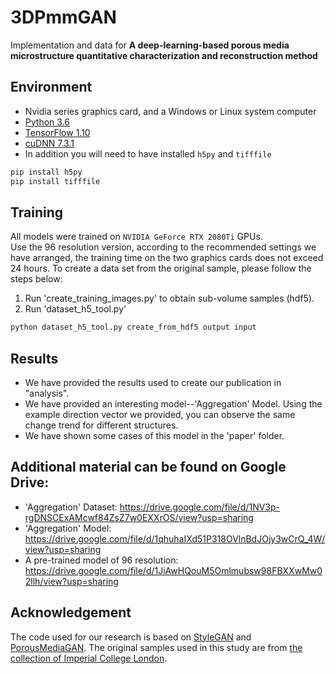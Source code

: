 # 3DPmmGAN 
Implementation and data for **A deep-learning-based porous media microstructure quantitative characterization and reconstruction method**

## Environment
 - Nvidia series graphics card, and a Windows or Linux system computer
 - [Python 3.6](https://img.shields.io/badge/python-3.6-green.svg?style=plastic)
 - [TensorFlow 1.10](https://img.shields.io/badge/tensorflow-1.10-green.svg?style=plastic)
 - [cuDNN 7.3.1](https://img.shields.io/badge/cudnn-7.3.1-green.svg?style=plastic)
 - In addition you will need to have installed `h5py` and `tifffile`
```bash
pip install h5py
pip install tifffile
```

## Training
All models were trained on `NVIDIA GeForce RTX 2080Ti` GPUs.  
Use the 96 resolution version, according to the recommended settings we have arranged, the training time on the two graphics cards does not exceed 24 hours.
To create a data set from the original sample, please follow the steps below: 
1. Run 'create_training_images.py' to obtain sub-volume samples (hdf5).
2. Run 'dataset_h5_tool.py' 
```bash
python dataset_h5_tool.py create_from_hdf5 output input
```

##  Results
 - We have provided the results used to create our publication in "analysis".
 - We have provided an interesting model--'Aggregation' Model. Using the example direction vector we provided, you can observe the same change trend for different structures.
 - We have shown some cases of this model in the 'paper' folder.

## Additional material can be found on Google Drive:
 - 'Aggregation' Dataset: https://drive.google.com/file/d/1NV3p-rgDNSCExAMcwf84ZsZ7w0EXXrOS/view?usp=sharing
 - 'Aggregation' Model: https://drive.google.com/file/d/1qhuhaIXd51P318OVlnBdJOjy3wCrQ_4W/view?usp=sharing
 - A pre-trained model of 96 resolution: https://drive.google.com/file/d/1JiAwHQouM5Omlmubsw98FBXXwMw02llh/view?usp=sharing

## Acknowledgement
The code used for our research is based on [StyleGAN](https://github.com/NVlabs/stylegan) and [PorousMediaGAN](https://github.com/LukasMosser/PorousMediaGan).
The original samples used in this study are from [the collection of Imperial College London](https://www.imperial.ac.uk/earth-science/research/research-groups/perm/research/pore-scale-modelling-and-imaging/micro-ct-images-and-networks).